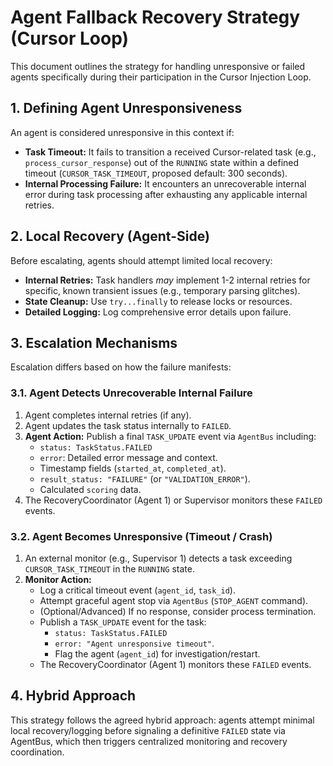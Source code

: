 # Agent Fallback Recovery Strategy (Cursor Loop)

This document outlines the strategy for handling unresponsive or failed agents
specifically during their participation in the Cursor Injection Loop.

## 1. Defining Agent Unresponsiveness

An agent is considered unresponsive in this context if:

- **Task Timeout:** It fails to transition a received Cursor-related task (e.g.,
  `process_cursor_response`) out of the `RUNNING` state within a defined timeout
  (`CURSOR_TASK_TIMEOUT`, proposed default: 300 seconds).
- **Internal Processing Failure:** It encounters an unrecoverable internal error
  during task processing after exhausting any applicable internal retries.

## 2. Local Recovery (Agent-Side)

Before escalating, agents should attempt limited local recovery:

- **Internal Retries:** Task handlers _may_ implement 1-2 internal retries for
  specific, known transient issues (e.g., temporary parsing glitches).
- **State Cleanup:** Use `try...finally` to release locks or resources.
- **Detailed Logging:** Log comprehensive error details upon failure.

## 3. Escalation Mechanisms

Escalation differs based on how the failure manifests:

### 3.1. Agent Detects Unrecoverable Internal Failure

1.  Agent completes internal retries (if any).
2.  Agent updates the task status internally to `FAILED`.
3.  **Agent Action:** Publish a final `TASK_UPDATE` event via `AgentBus`
    including:
    - `status: TaskStatus.FAILED`
    - `error`: Detailed error message and context.
    - Timestamp fields (`started_at`, `completed_at`).
    - `result_status: "FAILURE"` (or `"VALIDATION_ERROR"`).
    - Calculated `scoring` data.
4.  The RecoveryCoordinator (Agent 1) or Supervisor monitors these `FAILED`
    events.

### 3.2. Agent Becomes Unresponsive (Timeout / Crash)

1.  An external monitor (e.g., Supervisor 1) detects a task exceeding
    `CURSOR_TASK_TIMEOUT` in the `RUNNING` state.
2.  **Monitor Action:**
    - Log a critical timeout event (`agent_id`, `task_id`).
    - Attempt graceful agent stop via `AgentBus` (`STOP_AGENT` command).
    - (Optional/Advanced) If no response, consider process termination.
    - Publish a `TASK_UPDATE` event for the task:
      - `status: TaskStatus.FAILED`
      - `error: "Agent unresponsive timeout"`.
      - Flag the agent (`agent_id`) for investigation/restart.
    - The RecoveryCoordinator (Agent 1) monitors these `FAILED` events.

## 4. Hybrid Approach

This strategy follows the agreed hybrid approach: agents attempt minimal local
recovery/logging before signaling a definitive `FAILED` state via AgentBus,
which then triggers centralized monitoring and recovery coordination.
